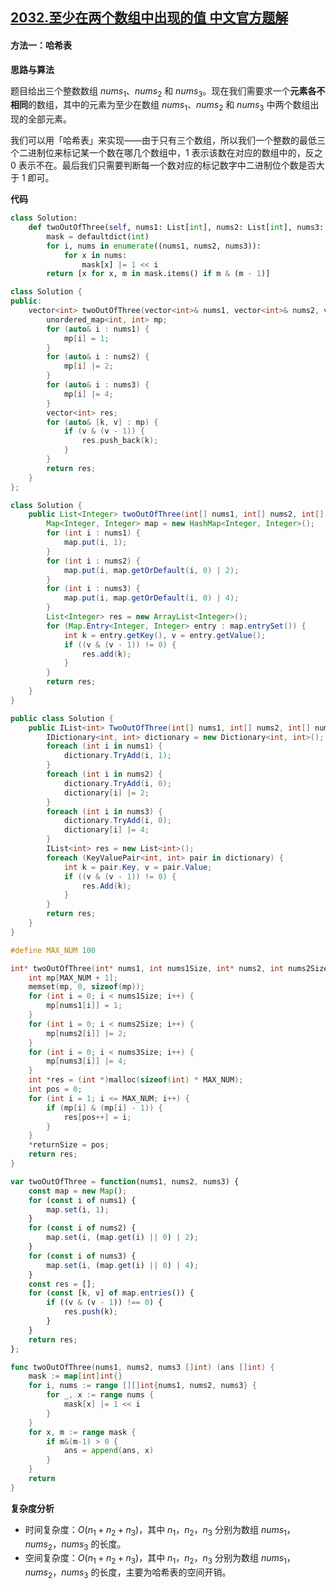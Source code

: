 ## [2032.至少在两个数组中出现的值 中文官方题解](https://leetcode.cn/problems/two-out-of-three/solutions/100000/zhi-shao-zai-liang-ge-shu-zu-zhong-chu-x-5131)

#### 方法一：哈希表

**思路与算法**

题目给出三个整数数组 $\textit{nums}_1$、$\textit{nums}_2$ 和 $\textit{nums}_3$。现在我们需要求一个**元素各不相同**的数组，其中的元素为至少在数组 $\textit{nums}_1$、$\textit{nums}_2$ 和 $\textit{nums}_3$ 中两个数组出现的全部元素。

我们可以用「哈希表」来实现——由于只有三个数组，所以我们一个整数的最低三个二进制位来标记某一个数在哪几个数组中，$1$ 表示该数在对应的数组中的，反之 $0$ 表示不在。最后我们只需要判断每一个数对应的标记数字中二进制位个数是否大于 $1$ 即可。

**代码**

```Python [sol1-Python3]
class Solution:
    def twoOutOfThree(self, nums1: List[int], nums2: List[int], nums3: List[int]) -> List[int]:
        mask = defaultdict(int)
        for i, nums in enumerate((nums1, nums2, nums3)):
            for x in nums:
                mask[x] |= 1 << i
        return [x for x, m in mask.items() if m & (m - 1)]
```

```C++ [sol1-C++]
class Solution {
public:
    vector<int> twoOutOfThree(vector<int>& nums1, vector<int>& nums2, vector<int>& nums3) {
        unordered_map<int, int> mp;
        for (auto& i : nums1) {
            mp[i] = 1;
        }
        for (auto& i : nums2) {
            mp[i] |= 2;
        }
        for (auto& i : nums3) {
            mp[i] |= 4;
        }
        vector<int> res;
        for (auto& [k, v] : mp) {
            if (v & (v - 1)) {
                res.push_back(k);
            }
        }
        return res;
    }
};
```

```Java [sol1-Java]
class Solution {
    public List<Integer> twoOutOfThree(int[] nums1, int[] nums2, int[] nums3) {
        Map<Integer, Integer> map = new HashMap<Integer, Integer>();
        for (int i : nums1) {
            map.put(i, 1);
        }
        for (int i : nums2) {
            map.put(i, map.getOrDefault(i, 0) | 2);
        }
        for (int i : nums3) {
            map.put(i, map.getOrDefault(i, 0) | 4);
        }
        List<Integer> res = new ArrayList<Integer>();
        for (Map.Entry<Integer, Integer> entry : map.entrySet()) {
            int k = entry.getKey(), v = entry.getValue();
            if ((v & (v - 1)) != 0) {
                res.add(k);
            }
        }
        return res;
    }
}
```

```C# [sol1-C#]
public class Solution {
    public IList<int> TwoOutOfThree(int[] nums1, int[] nums2, int[] nums3) {
        IDictionary<int, int> dictionary = new Dictionary<int, int>();
        foreach (int i in nums1) {
            dictionary.TryAdd(i, 1);
        }
        foreach (int i in nums2) {
            dictionary.TryAdd(i, 0);
            dictionary[i] |= 2;
        }
        foreach (int i in nums3) {
            dictionary.TryAdd(i, 0);
            dictionary[i] |= 4;
        }
        IList<int> res = new List<int>();
        foreach (KeyValuePair<int, int> pair in dictionary) {
            int k = pair.Key, v = pair.Value;
            if ((v & (v - 1)) != 0) {
                res.Add(k);
            }
        }
        return res;
    }
}
```

```C [sol1-C]
#define MAX_NUM 100

int* twoOutOfThree(int* nums1, int nums1Size, int* nums2, int nums2Size, int* nums3, int nums3Size, int* returnSize) {
    int mp[MAX_NUM + 1];
    memset(mp, 0, sizeof(mp));
    for (int i = 0; i < nums1Size; i++) {
        mp[nums1[i]] = 1;
    }
    for (int i = 0; i < nums2Size; i++) {
        mp[nums2[i]] |= 2;
    }
    for (int i = 0; i < nums3Size; i++) {
        mp[nums3[i]] |= 4;
    }
    int *res = (int *)malloc(sizeof(int) * MAX_NUM);
    int pos = 0;
    for (int i = 1; i <= MAX_NUM; i++) {
        if (mp[i] & (mp[i] - 1)) {
            res[pos++] = i;
        }
    }
    *returnSize = pos;
    return res;
}
```

```JavaScript [sol1-JavaScript]
var twoOutOfThree = function(nums1, nums2, nums3) {
    const map = new Map();
    for (const i of nums1) {
        map.set(i, 1);
    }
    for (const i of nums2) {
        map.set(i, (map.get(i) || 0) | 2);
    }
    for (const i of nums3) {
        map.set(i, (map.get(i) || 0) | 4);
    }
    const res = [];
    for (const [k, v] of map.entries()) {
        if ((v & (v - 1)) !== 0) {
            res.push(k);
        }
    }
    return res;
};
```

```go [sol1-Golang]
func twoOutOfThree(nums1, nums2, nums3 []int) (ans []int) {
	mask := map[int]int{}
	for i, nums := range [][]int{nums1, nums2, nums3} {
		for _, x := range nums {
			mask[x] |= 1 << i
		}
	}
	for x, m := range mask {
		if m&(m-1) > 0 {
			ans = append(ans, x)
		}
	}
	return
}
```

**复杂度分析**

- 时间复杂度：$O(n_1 + n_2 + n_3)$，其中 $n_1$，$n_2$，$n_3$ 分别为数组 $\textit{nums}_1$，$\textit{nums}_2$，$\textit{nums}_3$ 的长度。
- 空间复杂度：$O(n_1 + n_2 + n_3)$，其中 $n_1$，$n_2$，$n_3$ 分别为数组 $\textit{nums}_1$，$\textit{nums}_2$，$\textit{nums}_3$ 的长度，主要为哈希表的空间开销。